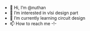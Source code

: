 - 👋 Hi, I’m @nuthan 
- 👀 I’m interested in vlsi design part 
- 🌱 I’m currently learning circuit design
- 📫 How to reach me -!-

<!---
nuthanre/nuthanre is a ✨ special ✨ repository because its `README.md` (this file) appears on your GitHub profile.
You can click the Preview link to take a look at your changes.
--->
